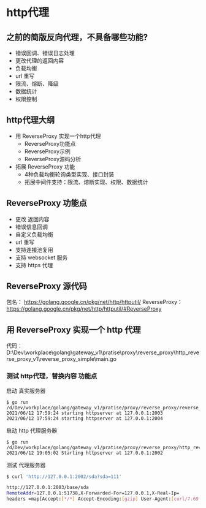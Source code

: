 
# http代理
## 之前的简版反向代理，不具备哪些功能?
- 错误回调、错误日志处理
- 更改代理的返回内容
- 负载均衡
- url 重写
- 限流、熔断、降级
- 数据统计
- 权限控制


## http代理大纲
- 用 ReverseProxy 实现一个http代理
    - ReverseProxy功能点
    - ReverseProxy示例
    - ReverseProxy源码分析
- 拓展 ReverseProxy 功能
    - 4种负载均衡轮询类型实现、接口封装
    - 拓展中间件支持：限流、熔断实现、权限、数据统计

## ReverseProxy 功能点
- 更改 返回内容
- 错误信息回调
- 自定义负载均衡
- url 重写
- 支持连接池复用
- 支持 websocket 服务
- 支持 https 代理

## ReverseProxy 源代码
包名： https://golang.google.cn/pkg/net/http/httputil/
ReverseProxy： https://golang.google.cn/pkg/net/http/httputil/#ReverseProxy

## 用 ReverseProxy 实现一个 http 代理
代码：D:\Dev\workplace\golang\gateway_v1\pratise\proxy\reverse_proxy\http_reverse_proxy_v1\reverse_proxy_simple\main.go

### 测试 http代理，替换内容 功能点
启动 真实服务器
```
$ go run /d/Dev/workplace/golang/gateway_v1/pratise/proxy/reverse_proxy/reverse_proxy_v1/real_server/main.go
2021/06/12 17:59:24 starting httpserver at 127.0.0.1:2003
2021/06/12 17:59:24 starting httpserver at 127.0.0.1:2004
``` 

启动 http 代理服务器
```
$ go run /d/Dev/workplace/golang/gateway_v1/pratise/proxy/reverse_proxy/http_reverse_proxy_v1/reverse_proxy_simple/main.go
2021/06/12 19:05:02 Starting httpserver at 127.0.0.1:2002
``` 

测试 代理服务器
```bash
$ curl 'http://127.0.0.1:2002/sda?sda=111'

http://127.0.0.1:2003/base/sda
RemoteAddr=127.0.0.1:51738,X-Forwarded-For=127.0.0.1,X-Real-Ip=
headers =map[Accept:[*/*] Accept-Encoding:[gzip] User-Agent:[curl/7.69.1] X-Forwarded-For:[127.0.0.1]]

```